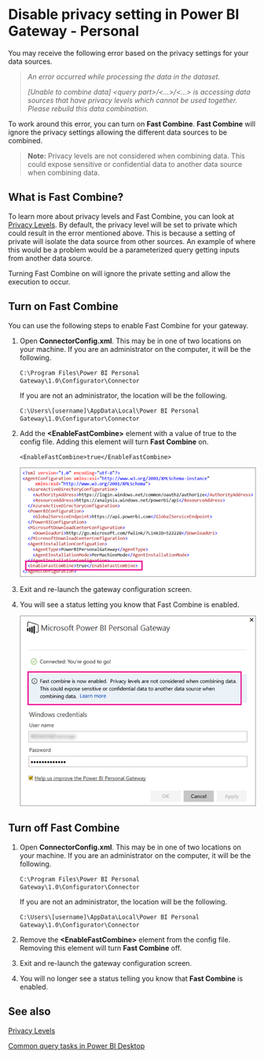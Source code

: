 <properties
pageTitle="Disable privacy settings"
description="How to enable Fast Combine within the Personal Gateway to disable privacy settings for refresh."
services="powerbi"
documentationCenter=""
authors="guyinacube"
manager="mblythe"
editor=""
tags=""
qualityFocus="monitoring"
qualityDate="04/01/2016"/>

<tags
ms.service="powerbi"
ms.devlang="NA"
ms.topic="article"
ms.tgt_pltfrm="na"
ms.workload="powerbi"
ms.date="04/01/2016"
ms.author="asaxton"/>
# Disable privacy setting in Power BI Gateway - Personal

You may receive the following error based on the privacy settings for your data sources.

> *An error occurred while processing the data in the dataset.*
>
> *[Unable to combine data] &lt;query part&gt;/&lt;…&gt;/&lt;…&gt; is accessing data sources that have privacy levels which cannot be used together. Please rebuild this data combination.*

To work around this error, you can turn on **Fast Combine**. **Fast Combine** will ignore the privacy settings allowing the different data sources to be combined. 

> **Note:** Privacy levels are not considered when combining data. This could expose sensitive or confidential data to another data source when combining data.

## What is Fast Combine?

To learn more about privacy levels and Fast Combine, you can look at [Privacy Levels](https://support.office.com/en-us/article/Privacy-levels-Power-Query-CC3EDE4D-359E-4B28-BC72-9BEE7900B540). By default, the privacy level will be set to private which could result in the error mentioned above. This is because a setting of private will isolate the data source from other sources. An example of where this would be a problem would be a parameterized query getting inputs from another data source. 

Turning Fast Combine on will ignore the private setting and allow the execution to occur.

## Turn on Fast Combine

You can use the following steps to enable Fast Combine for your gateway.

1. Open **ConnectorConfig.xml**.  This may be in one of two locations on your machine.  If you are an administrator on the computer, it will be the following.

    <pre><code>C:\Program Files\Power BI Personal Gateway\1.0\Configurator\Connector</code></pre>

    If you are not an administrator, the location will be the following.

    <pre><code>C:\Users\[username]\AppData\Local\Power BI Personal Gateway\1.0\Configurator\Connector</code></pre>

2.	Add the **&lt;EnableFastCombine&gt;** element with a value of true to the config file. Adding this element will turn **Fast Combine** on.

    <pre><code>&lt;EnableFastCombine&gt;true&lt;/EnableFastCombine&gt;</code></pre>
    
    ![](media/powerbi-refresh-enable-fast-combine/configfile.png)

3.	Exit and re-launch the gateway configuration screen.

4.	You will see a status letting you know that Fast Combine is enabled.

    ![](media/powerbi-refresh-enable-fast-combine/fastcombineenabled.png)

## Turn off Fast Combine

1. Open **ConnectorConfig.xml**.  This may be in one of two locations on your machine.  If you are an administrator on the computer, it will be the following.

    <pre><code>C:\Program Files\Power BI Personal Gateway\1.0\Configurator\Connector</code></pre>

    If you are not an administrator, the location will be the following.

    <pre><code>C:\Users\[username]\AppData\Local\Power BI Personal Gateway\1.0\Configurator\Connector</code></pre>

2.	Remove the **&lt;EnableFastCombine&gt;** element from the config file. Removing this element will turn **Fast Combine** off.

3.	Exit and re-launch the gateway configuration screen.

4.	You will no longer see a status telling you know that **Fast Combine** is enabled.


## See also
[Privacy Levels](https://support.office.com/en-us/article/Privacy-levels-Power-Query-CC3EDE4D-359E-4B28-BC72-9BEE7900B540)

[Common query tasks in Power BI Desktop](powerbi-desktop-common-query-tasks.md)
